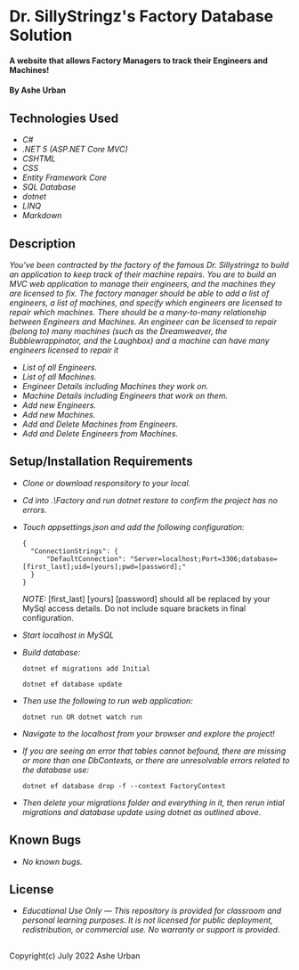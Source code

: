 # Dr. SillyStringz's Factory Database Solution

#### A website that allows Factory Managers to track their Engineers and Machines!

#### By Ashe Urban

## Technologies Used

* _C#_ 
* _.NET 5 (ASP.NET Core MVC)_ 
* _CSHTML_ 
* _CSS_ 
* _Entity Framework Core_ 
* _SQL Database_ 
* _dotnet_ 
* _LINQ_ 
* _Markdown_

## Description

_You've been contracted by the factory of the famous Dr. Sillystringz to build an application to keep track of their machine repairs. You are to build an MVC web application to manage their engineers, and the machines they are licensed to fix. The factory manager should be able to add a list of engineers, a list of machines, and specify which engineers are licensed to repair which machines. There should be a many-to-many relationship between Engineers and Machines. An engineer can be licensed to repair (belong to) many machines (such as the Dreamweaver, the Bubblewrappinator, and the Laughbox) and a machine can have many engineers licensed to repair it_

* _List of all Engineers._
* _List of all Machines._
* _Engineer Details including Machines they work on._
* _Machine Details including Engineers that work on them._
* _Add new Engineers._
* _Add new Machines._
* _Add and Delete Machines from Engineers._
* _Add and Delete Engineers from Machines._

## Setup/Installation Requirements

* _Clone or download responsitory to your local._
* _Cd into .\Factory and run dotnet restore to confirm the project has no errors._
* _Touch appsettings.json and add the following configuration:_
  ```
  {
    "ConnectionStrings": {
        "DefaultConnection": "Server=localhost;Port=3306;database=[first_last];uid=[yours];pwd=[password];"
    }
  }
  ```
  _NOTE:_ [first_last] [yours] [password] should all be replaced by your MySql access details. Do not include square brackets in final configuration.

* _Start localhost in MySQL_
* _Build database:_
  ```
  dotnet ef migrations add Initial 
  ```
  ```
  dotnet ef database update 
  ```
* _Then use the following to run web application:_
   ```
   dotnet run OR dotnet watch run
   ```
* _Navigate to the localhost from your browser and explore the project!_
* _If you are seeing an error that tables cannot befound, there are missing or more than one DbContexts, or there are unresolvable errors related to the database use:_
  ```
  dotnet ef database drop -f --context FactoryContext
  ```
* _Then delete your migrations folder and everything in it, then rerun intial migrations and database update using dotnet as outlined above._

## Known Bugs

* _No known bugs._

## License

* _Educational Use Only — This repository is provided for classroom and personal learning purposes. It is not licensed for public deployment, redistribution, or commercial use. No warranty or support is provided._

## 

Copyright(c) July 2022 Ashe Urban